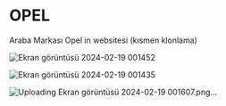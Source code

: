 # OPEL
Araba Markası Opel in websitesi (kısmen klonlama)

![Ekran görüntüsü 2024-02-19 001452](https://github.com/MertOzturk06/OPEL/assets/158810197/1181762d-aafa-4775-a382-02bd7af67483)

![Ekran görüntüsü 2024-02-19 001435](https://github.com/MertOzturk06/OPEL/assets/158810197/65d934af-24f5-409f-9c80-ede1010eb061)

![Uploading Ekran görüntüsü 2024-02-19 001607.png…]()



